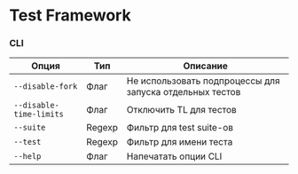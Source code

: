 # Test Framework

### CLI

Опция | Тип | Описание
--- | --- | ---
`--disable-fork` | Флаг | Не использовать подпроцессы для запуска отдельных тестов
`--disable-time-limits` | Флаг | Отключить TL для тестов 
`--suite` | Regexp | Фильтр для test suite-ов
`--test` | Regexp | Фильтр для имени теста
`--help` | Флаг | Напечатать опции CLI